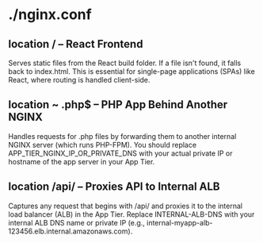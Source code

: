 # ./nginx.conf
## location / – React Frontend
Serves static files from the React build folder. If a file isn't found, it falls back to index.html. This is essential for single-page applications (SPAs) like React, where routing is handled client-side.

## location ~ \.php$ – PHP App Behind Another NGINX
Handles requests for .php files by forwarding them to another internal NGINX server (which runs PHP-FPM).
You should replace APP_TIER_NGINX_IP_OR_PRIVATE_DNS with your actual private IP or hostname of the app server in your App Tier.

## location /api/ – Proxies API to Internal ALB
Captures any request that begins with /api/ and proxies it to the internal load balancer (ALB) in the App Tier.
Replace INTERNAL-ALB-DNS with your internal ALB DNS name or private IP (e.g., internal-myapp-alb-123456.elb.internal.amazonaws.com).
